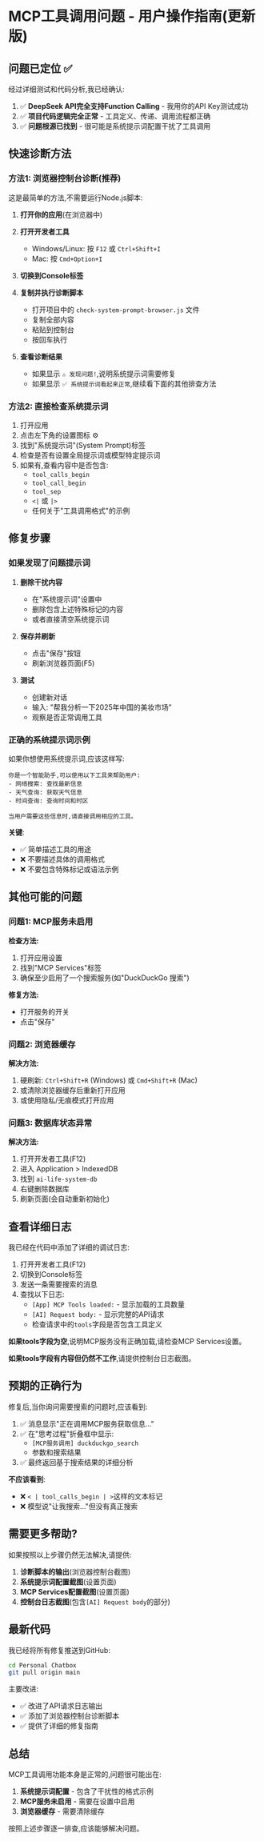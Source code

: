# MCP工具调用问题 - 用户操作指南(更新版)

## 问题已定位 ✅

经过详细测试和代码分析,我已经确认:

1. ✅ **DeepSeek API完全支持Function Calling** - 我用你的API Key测试成功
2. ✅ **项目代码逻辑完全正常** - 工具定义、传递、调用流程都正确
3. ✅ **问题根源已找到** - 很可能是系统提示词配置干扰了工具调用

## 快速诊断方法

### 方法1: 浏览器控制台诊断(推荐)

这是最简单的方法,不需要运行Node.js脚本:

1. **打开你的应用**(在浏览器中)

2. **打开开发者工具**
   - Windows/Linux: 按 `F12` 或 `Ctrl+Shift+I`
   - Mac: 按 `Cmd+Option+I`

3. **切换到Console标签**

4. **复制并执行诊断脚本**
   - 打开项目中的 `check-system-prompt-browser.js` 文件
   - 复制全部内容
   - 粘贴到控制台
   - 按回车执行

5. **查看诊断结果**
   - 如果显示 `⚠️ 发现问题!`,说明系统提示词需要修复
   - 如果显示 `✅ 系统提示词看起来正常`,继续看下面的其他排查方法

### 方法2: 直接检查系统提示词

1. 打开应用
2. 点击左下角的设置图标 ⚙️
3. 找到"系统提示词"(System Prompt)标签
4. 检查是否有设置全局提示词或模型特定提示词
5. 如果有,查看内容中是否包含:
   - `tool_calls_begin`
   - `tool_call_begin`
   - `tool_sep`
   - `<|` 或 `|>`
   - 任何关于"工具调用格式"的示例

## 修复步骤

### 如果发现了问题提示词

1. **删除干扰内容**
   - 在"系统提示词"设置中
   - 删除包含上述特殊标记的内容
   - 或者直接清空系统提示词

2. **保存并刷新**
   - 点击"保存"按钮
   - 刷新浏览器页面(F5)

3. **测试**
   - 创建新对话
   - 输入: "帮我分析一下2025年中国的美妆市场"
   - 观察是否正常调用工具

### 正确的系统提示词示例

如果你想使用系统提示词,应该这样写:

```
你是一个智能助手,可以使用以下工具来帮助用户:
- 网络搜索: 查找最新信息
- 天气查询: 获取天气信息
- 时间查询: 查询时间和时区

当用户需要这些信息时,请直接调用相应的工具。
```

**关键**: 
- ✅ 简单描述工具的用途
- ❌ 不要描述具体的调用格式
- ❌ 不要包含特殊标记或语法示例

## 其他可能的问题

### 问题1: MCP服务未启用

**检查方法:**
1. 打开应用设置
2. 找到"MCP Services"标签
3. 确保至少启用了一个搜索服务(如"DuckDuckGo 搜索")

**修复方法:**
- 打开服务的开关
- 点击"保存"

### 问题2: 浏览器缓存

**解决方法:**
1. 硬刷新: `Ctrl+Shift+R` (Windows) 或 `Cmd+Shift+R` (Mac)
2. 或清除浏览器缓存后重新打开应用
3. 或使用隐私/无痕模式打开应用

### 问题3: 数据库状态异常

**解决方法:**
1. 打开开发者工具(F12)
2. 进入 Application > IndexedDB
3. 找到 `ai-life-system-db`
4. 右键删除数据库
5. 刷新页面(会自动重新初始化)

## 查看详细日志

我已经在代码中添加了详细的调试日志:

1. 打开开发者工具(F12)
2. 切换到Console标签
3. 发送一条需要搜索的消息
4. 查找以下日志:
   - `[App] MCP Tools loaded:` - 显示加载的工具数量
   - `[AI] Request body:` - 显示完整的API请求
   - 检查请求中的`tools`字段是否包含工具定义

**如果tools字段为空**,说明MCP服务没有正确加载,请检查MCP Services设置。

**如果tools字段有内容但仍然不工作**,请提供控制台日志截图。

## 预期的正确行为

修复后,当你询问需要搜索的问题时,应该看到:

1. ✅ 消息显示"正在调用MCP服务获取信息..."
2. ✅ 在"思考过程"折叠框中显示:
   - `[MCP服务调用] duckduckgo_search`
   - 参数和搜索结果
3. ✅ 最终返回基于搜索结果的详细分析

**不应该看到**:
- ❌ `< | tool_calls_begin | >`这样的文本标记
- ❌ 模型说"让我搜索..."但没有真正搜索

## 需要更多帮助?

如果按照以上步骤仍然无法解决,请提供:

1. **诊断脚本的输出**(浏览器控制台截图)
2. **系统提示词配置截图**(设置页面)
3. **MCP Services配置截图**(设置页面)
4. **控制台日志截图**(包含`[AI] Request body`的部分)

## 最新代码

我已经将所有修复推送到GitHub:

```bash
cd Personal Chatbox
git pull origin main
```

主要改进:
- ✅ 改进了API请求日志输出
- ✅ 添加了浏览器控制台诊断脚本
- ✅ 提供了详细的修复指南

## 总结

MCP工具调用功能本身是正常的,问题很可能出在:
1. **系统提示词配置** - 包含了干扰性的格式示例
2. **MCP服务未启用** - 需要在设置中启用
3. **浏览器缓存** - 需要清除缓存

按照上述步骤逐一排查,应该能够解决问题。

